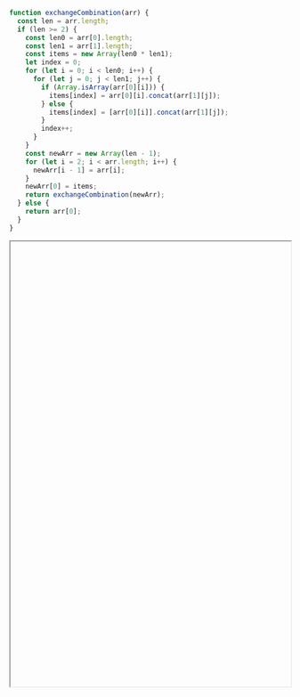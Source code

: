 ```ts
function exchangeCombination(arr) {
  const len = arr.length;
  if (len >= 2) {
    const len0 = arr[0].length;
    const len1 = arr[1].length;
    const items = new Array(len0 * len1);
    let index = 0;
    for (let i = 0; i < len0; i++) {
      for (let j = 0; j < len1; j++) {
        if (Array.isArray(arr[0][i])) {
          items[index] = arr[0][i].concat(arr[1][j]);
        } else {
          items[index] = [arr[0][i]].concat(arr[1][j]);
        }
        index++;
      }
    }
    const newArr = new Array(len - 1);
    for (let i = 2; i < arr.length; i++) {
      newArr[i - 1] = arr[i];
    }
    newArr[0] = items;
    return exchangeCombination(newArr);
  } else {
    return arr[0];
  }
}
```

<iframe data-src="https://liaojunjun.github.io/nice/root/javascript/product_specification_combination_demo.html" width="100%" height="800"></iframe>
